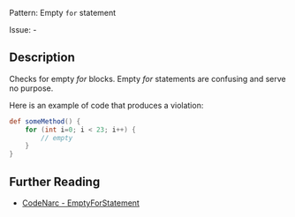 Pattern: Empty `for` statement

Issue: -

## Description

Checks for empty *for* blocks. Empty *for* statements are confusing and serve no purpose.

Here is an example of code that produces a violation:

``` groovy
def someMethod() {
    for (int i=0; i < 23; i++) {
        // empty
    }
}
```

## Further Reading

* [CodeNarc - EmptyForStatement](https://codenarc.github.io/CodeNarc/codenarc-rules-basic.html#emptyforstatement-rule)